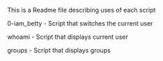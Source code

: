 This is a Readme file describing uses of each script

0-iam_betty - Script that switches the current user

whoami - Script that displays current user

groups - Script that displays groups
